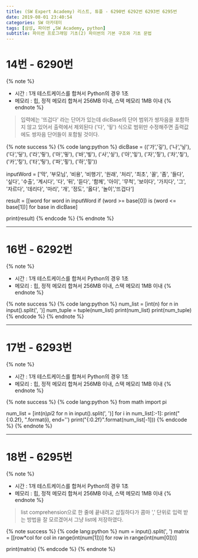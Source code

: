 ```yaml
---
title: (SW Expert Academy) 리스트, 튜플 - 6290번 6292번 6293번 6295번
date: 2019-08-01 23:40:54
categories: SW 아카데미
tags: [삼성, 파이썬 ,SW Academy, python]
subtitle: 파이썬 프로그래밍 기초(2) 파이썬의 기본 구조와 기초 문법
---
```


# 14번 - 6290번

{% note %}
- 시간 : 1개 테스트케이스를 합쳐서 Python의 경우 1초
- 메모리 : 힙, 정적 메모리 합쳐서 256MB 이내, 스택 메모리 1MB 이내
{% endnote %}

> 입력에는 '뜨겁다' 라는 단어가 있는데 dicBase의 단어 범위가 쌍자음을 포함하지 않고 있어서 출력에서 제외된다
> ('다', '띻') 식으로 범위만 수정해주면 출력값에도 쌍자음 단어들이 포함될 것이다.

{% note success %}
{% code lang:python %}
dicBase = (('가','깋'), ('나','닣'), ('다','딯'), ('라','맇'), ('마','밓'), ('바','빟'), ('사','싷'),
            ('아','잏'), ('자','짛'), ('차','칳'), ('카','킿'), ('타','팋'), ('파','핗'), ('하','힣'))

inputWord = ['막', '부모님', '비용', '비행기', '원래', '처리', '최초', '꼴', '좀', '들다', '싶다',
            '수출', '계시다', '다', '뒤', '듣다', '함께', '아이', '무척', '보이다', '가지다', '그',
            '자르다', '데리다', '마리', '개', '정도', '옳다', '놀이','뜨겁다']

result = [[word for word in inputWord if (word >= base[0]) is (word <= base[1])] for base in dicBase]

print(result)
{% endcode %}
{% endnote %}

-----

# 16번 - 6292번

{% note %}
- 시간 : 1개 테스트케이스를 합쳐서 Python의 경우 1초
- 메모리 : 힙, 정적 메모리 합쳐서 256MB 이내, 스택 메모리 1MB 이내
{% endnote %}


{% note success %}
{% code lang:python %}
num_list = [int(n) for n in input().split(', ')]
num_tuple = tuple(num_list)
print(num_list)
print(num_tuple)
{% endcode %}
{% endnote %}

-----

# 17번 - 6293번

{% note %}
- 시간 : 1개 테스트케이스를 합쳐서 Python의 경우 1초
- 메모리 : 힙, 정적 메모리 합쳐서 256MB 이내, 스택 메모리 1MB 이내
{% endnote %}


{% note success %}
{% code lang:python %}
from math import pi

num_list = [int(n)*pi*2 for n in input().split(', ')]
for i in num_list[:-1]:
    print("{:0.2f}, ".format(i), end='')
print("{:0.2f}".format(num_list[-1]))
{% endcode %}
{% endnote %}

-----

# 18번 - 6295번

{% note %}
- 시간 : 1개 테스트케이스를 합쳐서 Python의 경우 1초
- 메모리 : 힙, 정적 메모리 합쳐서 256MB 이내, 스택 메모리 1MB 이내
{% endnote %}

> list comprehension으로 한 줄에 끝내려고 삽질하다가 콤마 ',' 단위로 입력 받는 방법을 잘 모르겠어서 그냥 list에 저장하였다.

{% note success %}
{% code lang:python %}
num = input().split(', ')
matrix = [[row*col for col in range(int(num[1]))] for row in range(int(num[0]))]

print(matrix)
{% endcode %}
{% endnote %}
